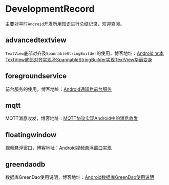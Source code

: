 # DevelopmentRecord

主要对平时`Android`开发所用知识进行总结记录，欢迎查阅。

## advancedtextview

`TextView`底部对齐及`SpannableStringBuilder`的使用，博客地址：[Android 文本TextView底部对齐实现](https://www.cnblogs.com/jqnl/p/12605004.html)及[SpannableStringBuilder实现TextView华丽变身](https://www.cnblogs.com/jqnl/p/12189032.html)

## foregroundservice

前台服务的使用，博客地址：[Android通知栏前台服务](https://www.cnblogs.com/jqnl/p/12599905.html)

## mqtt

MQTT消息收发，博客地址：[MQTT协议实现Android中的消息收发](https://www.cnblogs.com/jqnl/p/12660824.html)

## floatingwindow

视频悬浮窗口，博客地址：[Android视频悬浮窗口实现](https://www.cnblogs.com/jqnl/p/12699335.html)

## greendaodb

数据库GreenDao使用说明，博客地址：[Android数据库GreenDao使用说明](https://www.cnblogs.com/jqnl/p/13900433.html)

